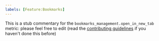 ```yaml
---
labels: [Feature:Bookmarks]
---
```


This is a stub commentary for the `bookmarks_management.open_in_new_tab` metric: please feel free to edit (read the
[contributing guidelines](https://github.com/mozilla/glean-annotations/blob/main/CONTRIBUTING.md)
if you haven't done this before)
